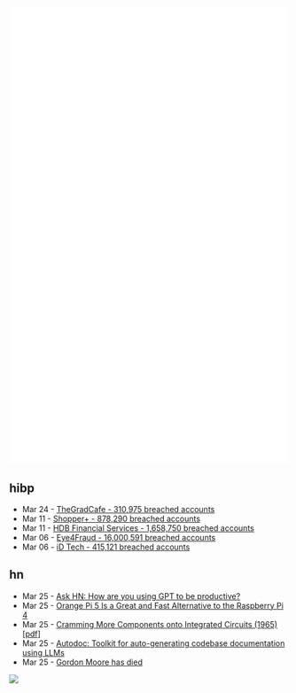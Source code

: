 ![Metrics](https://raw.githubusercontent.com/phixion/phixion/master/metrics.svg)

## hibp

<!--
for https://github.com/phixion/phixion/blob/main/.github/workflows/feeds.yml
-->
<!--START_SECTION:haveibeenpwnd-->
- Mar 24 - [TheGradCafe - 310,975 breached accounts](https://haveibeenpwned.com/PwnedWebsites#TheGradCafe)
- Mar 11 - [Shopper+ - 878,290 breached accounts](https://haveibeenpwned.com/PwnedWebsites#ShopperPlus)
- Mar 11 - [HDB Financial Services - 1,658,750 breached accounts](https://haveibeenpwned.com/PwnedWebsites#HDBFinancialServices)
- Mar 06 - [Eye4Fraud - 16,000,591 breached accounts](https://haveibeenpwned.com/PwnedWebsites#Eye4Fraud)
- Mar 06 - [iD Tech - 415,121 breached accounts](https://haveibeenpwned.com/PwnedWebsites#iDTech)
<!--END_SECTION:haveibeenpwnd-->

## hn

<!--
for https://github.com/phixion/phixion/blob/main/.github/workflows/feeds.yml
-->
<!--START_SECTION:hn-->
- Mar 25 - [Ask HN: How are you using GPT to be productive?](https://news.ycombinator.com/item?id=35299071)
- Mar 25 - [Orange Pi 5 Is a Great and Fast Alternative to the Raspberry Pi 4](https://www.phoronix.com/review/orange-pi-5)
- Mar 25 - [Cramming More Components onto Integrated Circuits (1965) [pdf]](https://www.cs.utexas.edu/~fussell/courses/cs352h/papers/moore.pdf)
- Mar 25 - [Autodoc: Toolkit for auto-generating codebase documentation using LLMs](https://github.com/context-labs/autodoc)
- Mar 25 - [Gordon Moore has died](https://www.moore.org/article-detail?newsUrlName=in-memoriam-gordon-moore-1929-2023)
<!--END_SECTION:hn-->

<!--
for https://yhype.me
-->
![](https://hit.yhype.me/github/profile?user_id=13013670)
